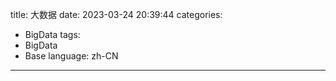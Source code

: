 title: 大数据
date: 2023-03-24 20:39:44
categories:
- BigData
tags:
- BigData
- Base
language: zh-CN
---

<!-- more -->
